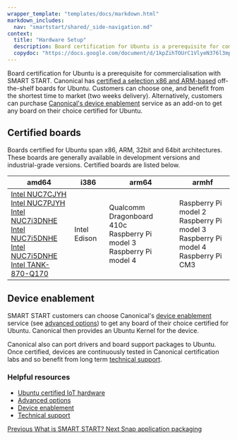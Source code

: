 ```yaml
---
wrapper_template: "templates/docs/markdown.html"
markdown_includes:
  nav: "smartstart/shared/_side-navigation.md"
context:
  title: "Hardware Setup"
  description: Board certification for Ubuntu is a prerequisite for commercialisation with SMART START. Canonical has certified a selection x86 and ARM-based off-the-shelf boards for Ubuntu.
  copydoc: "https://docs.google.com/document/d/1kpZihTOUrC1VlyeN376l3mpiAqd_g3apsgzPj0sX5H8/edit"
---
```


Board certification for Ubuntu is a prerequisite for commercialisation with SMART START. Canonical has [certified a selection x86 and ARM-based](https://certification.ubuntu.com/iot) off-the-shelf boards for Ubuntu. Customers can choose one, and benefit from the shortest time to market (two weeks delivery). Alternatively, customers can purchase [Canonical's device enablement](/smartstart/guide/device-enablement) service as an add-on to get any board on their choice certified for Ubuntu.

## Certified boards

Boards certified for Ubuntu span x86, ARM, 32bit and 64bit architectures. These boards are generally available in development versions and industrial-grade versions. Certified boards are listed below.

| amd64|i386|arm64|armhf|
| --- | --- | --- | --- |
|[Intel NUC7CJYH](https://certification.ubuntu.com/hardware/201805-26256)<br> [Intel NUC7PJYH](https://certification.ubuntu.com/hardware/201805-26252)<br> [Intel NUC7i3DNHE](https://certification.ubuntu.com/hardware/201802-26085)<br> [Intel NUC7i5DNHE](https://certification.ubuntu.com/hardware/201802-26086)<br> [Intel NUC7i5DNHE](https://certification.ubuntu.com/hardware/201802-26087)<br> [Intel TANK-870-Q170](https://certification.ubuntu.com/hardware/201808-26450) | Intel Edison  | Qualcomm Dragonboard 410c<br> Raspberry Pi model 3<br> Raspberry Pi model 4| Raspberry Pi model 2<br>Raspberry Pi model 3<br>Raspberry Pi model 4<br>Raspberry Pi CM3|

## Device enablement

SMART START customers can choose Canonical's [device enablement](/smart-start/guide/device-enablement) service (see [advanced options](/smart-start/guide/advanced-options)) to get any board of their choice certified for Ubuntu. Canonical then provides an Ubuntu Kernel for the device.

Canonical also can port drivers and board support packages to Ubuntu. Once certified, devices are continuously tested in Canonical certification labs and so benefit from long term [technical support](/smart-start/guide/technical-support).

### Helpful resources

- [Ubuntu certified IoT hardware](https://certification.ubuntu.com/iot)
- [Advanced options](/smart-start/guide/advanced-options)
- [Device enablement](https://certification.ubuntu.com/iot)
- [Technical support](/smart-start/guide/technical-support)

<footer class="p-article-pagination">
  <a class="p-article-pagination__link--previous" href="/smartstart/guide">
    <span class="p-article-pagination__label">Previous</span>
    <span class="p-article-pagination__title">What is SMART START?</span>
  </a>
  <a class="p-article-pagination__link--next" href="/smartstart/guide/snap-application-packaging">
    <span class="p-article-pagination__label">Next</span>
    <span class="p-article-pagination__title">Snap application packaging</span>
  </a>
</footer>
